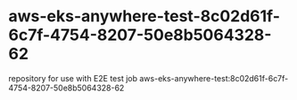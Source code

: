# aws-eks-anywhere-test-8c02d61f-6c7f-4754-8207-50e8b5064328-62
repository for use with E2E test job aws-eks-anywhere-test:8c02d61f-6c7f-4754-8207-50e8b5064328-62
